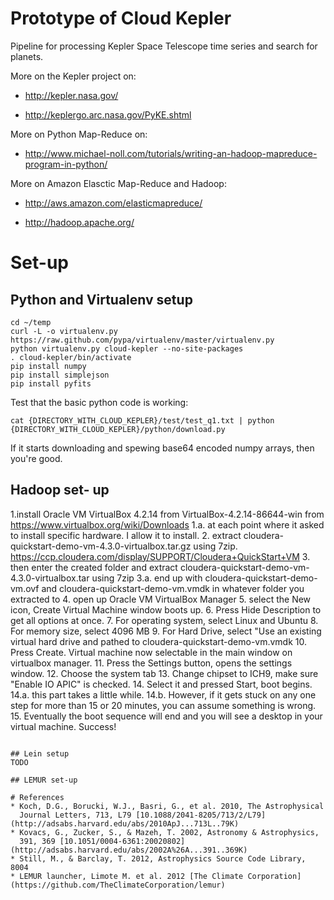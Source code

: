 Prototype of Cloud Kepler
=========================
Pipeline for processing Kepler Space Telescope time series and search
for planets.

More on the Kepler project on:
* http://kepler.nasa.gov/

* http://keplergo.arc.nasa.gov/PyKE.shtml

More on Python Map-Reduce on:
* http://www.michael-noll.com/tutorials/writing-an-hadoop-mapreduce-program-in-python/

More on Amazon Elasctic Map-Reduce and Hadoop:
* http://aws.amazon.com/elasticmapreduce/

* http://hadoop.apache.org/



# Set-up
## Python and Virtualenv setup
```
cd ~/temp
curl -L -o virtualenv.py https://raw.github.com/pypa/virtualenv/master/virtualenv.py
python virtualenv.py cloud-kepler --no-site-packages
. cloud-kepler/bin/activate
pip install numpy
pip install simplejson
pip install pyfits
```

Test that the basic python code is working:
```
cat {DIRECTORY_WITH_CLOUD_KEPLER}/test/test_q1.txt | python {DIRECTORY_WITH_CLOUD_KEPLER}/python/download.py
```

If it starts downloading and spewing base64 encoded numpy arrays, then
you're good. 

## Hadoop set- up
1.install Oracle VM VirtualBox 4.2.14 from VirtualBox-4.2.14-86644-win from https://www.virtualbox.org/wiki/Downloads
1.a. at each point where it asked to install specific hardware. I allow it to install.
2. extract cloudera-quickstart-demo-vm-4.3.0-virtualbox.tar.gz using 7zip. https://ccp.cloudera.com/display/SUPPORT/Cloudera+QuickStart+VM
3. then enter the created folder and extract cloudera-quickstart-demo-vm-4.3.0-virtualbox.tar using 7zip
3.a. end up with cloudera-quickstart-demo-vm.ovf and cloudera-quickstart-demo-vm.vmdk in whatever folder you extracted to
4. open up Oracle VM VirtualBox Manager
5. select the New icon, Create Virtual Machine window boots up.
6. Press Hide Description to get all options at once.
7. For operating system, select Linux and Ubuntu
8. For memory size, select 4096 MB
9. For Hard Drive, select "Use an existing virtual hard drive and pathed to cloudera-quickstart-demo-vm.vmdk
10. Press Create. Virtual machine now selectable in the main window on virtualbox manager.
11. Press the Settings button, opens the settings window.
12. Choose the system tab
13. Change chipset to ICH9, make sure "Enable IO APIC" is checked.
14. Select it and pressed Start, boot begins.
14.a. this part takes a little while.
14.b. However, if it gets stuck on any one step for more than 15 or 20 minutes, you can assume something is wrong.
15. Eventually the boot sequence will end and you will see a desktop in your virtual machine. Success!
```

## Lein setup
TODO

## LEMUR set-up 

# References
* Koch, D.G., Borucki, W.J., Basri, G., et al. 2010, The Astrophysical
  Journal Letters, 713, L79 [10.1088/2041-8205/713/2/L79](http://adsabs.harvard.edu/abs/2010ApJ...713L..79K)
* Kovacs, G., Zucker, S., & Mazeh, T. 2002, Astronomy & Astrophysics,
  391, 369 [10.1051/0004-6361:20020802] (http://adsabs.harvard.edu/abs/2002A%26A...391..369K)
* Still, M., & Barclay, T. 2012, Astrophysics Source Code Library, 8004
* LEMUR launcher, Limote M. et al. 2012 [The Climate Corporation](https://github.com/TheClimateCorporation/lemur)
